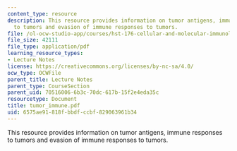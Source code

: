```yaml
---
content_type: resource
description: This resource provides information on tumor antigens, immune responses
  to tumors and evasion of immune responses to tumors.
file: /ol-ocw-studio-app/courses/hst-176-cellular-and-molecular-immunology-fall-2005/6575ae91818fbbdfccbf829063961b34_tumor_immune.pdf
file_size: 42111
file_type: application/pdf
learning_resource_types:
- Lecture Notes
license: https://creativecommons.org/licenses/by-nc-sa/4.0/
ocw_type: OCWFile
parent_title: Lecture Notes
parent_type: CourseSection
parent_uid: 70516006-6b3c-70dc-617b-15f2e4eda35c
resourcetype: Document
title: tumor_immune.pdf
uid: 6575ae91-818f-bbdf-ccbf-829063961b34
---
```

This resource provides information on tumor antigens, immune responses to tumors and evasion of immune responses to tumors.